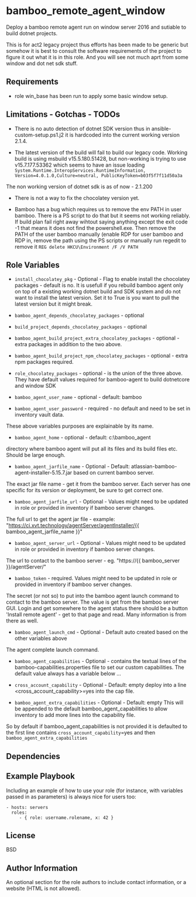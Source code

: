 bamboo_remote_agent_window
=========

Deploy a bamboo remote agent run on window server 2016 and sutiable to build
dotnet projects.

This is for act2 legacy project thus efforts has been made to be generic but
somehow it is best to consult the software requirements of the project to
figure it out what it is in this role. And you will see not much aprt from some
window and dot net sdk stuff.

Requirements
------------

- role win_base has been run to apply some basic window setup.

Limitations - Gotchas - TODOs
-----------------------------

- There is no auto detection of dotnet SDK version thus in
  ansible-custom-setup.ps1.j2 it is hardcoded into the current working version
  2.1.4.

- The latest version of the build will fail to build our legacy code. Working
  build is using msbuild v15.5.180.51428, but non-working is trying to use
  v15.7.177.53362 which seems to have an issue loading
  `System.Runtime.InteropServices.RuntimeInformation,
  Version=4.0.1.0,Culture=neutral, PublicKeyToken=b03f5f7f11d50a3a`

The non working version of dotnet sdk is as of now - 2.1.200

- There is not a way to fix the chocolatey version yet.

- Bamboo has a bug which requires us to remove the env PATH in user bamboo.
  There is a PS script to do that but it seems not working reliably. If build
  plan fail right away wihtout saying anything except the exit code -1 that
  means it does not find the powershell.exe. Then remove the PATH of the user
  bamboo manually (enable RDP for user bamboo and RDP in, remove the path using
  the PS scripts or manually run regedit to remove it `REG delete
  HKCU\Environment /F /V PATH`


Role Variables
--------------

- `install_chocolatey_pkg` - Optional - Flag to enable install the chocolatey packages - default is no.
  It is usefull if you rebuild bamboo agent only on top of a existing working
  dotnet build and SDK system and do not want to install the latest version.
  Set it to True is you want to pull the latest version but it might break.
- `bamboo_agent_depends_chocolatey_packages` - optional
- `build_project_depends_chocolatey_packages` - optional
- `bamboo_agent_build_project_extra_chocolatey_packages` - optional - extra packages in addition to the two above.
- `bamboo_agent_build_project_npm_chocolatey_packages` - optional - extra npm packages required.
- `role_chocolatey_packages` - optional - is the union of the three above. They
   have default values required for bamboo-agent to build dotnetcore and window SDK

- `bamboo_agent_user_name` - optional - default: bamboo
- `bamboo_agent_user_password` - required - no default and need to be set in inventory vault data.

These above variables purposes are explainable by its name.

- `bamboo_agent_home` - optional - default: c:\bamboo_agent

 directory where bamboo agent will put all its files and
 its build files etc. Should be large enough.

- `bamboo_agent_jarfile_name` - Optional - Default: atlassian-bamboo-agent-installer-5.15.7.jar based on current bamboo server.

 The exact jar file name - get it from the bamboo
 server. Each server has one specific for its version or deployment, be sure to
 get correct one.

- `bamboo_agent_jarfile_url` - Optional - Values might need to be updated in role
 or provided in inventory if bamboo server changes.

 The full url to get the agent jar file - example:
 "https://ci.xvt.technology/agentServer/agentInstaller/{{ bamboo_agent_jarfile_name }}"

- `bamboo_agent_server_url` - Optional - Values might need to be updated in role
   or provided in inventory if bamboo server changes.

 The url to contact to the bamboo server - eg.
 "https://{{ bamboo_server }}/agentServer/"

- `bamboo_token` - required. Values might need to be updated in role
 or provided in inventory if bamboo server changes.

 The secret (or not so) to put into the bamboo agent launch
 command to contact to the bamboo server. The value is get from the bamboo
 server GUI. Login and get somewhere to the agent status there should be a
 button 'Install remote agent' - get to that page and read. Many information is
 from there as well.

- `bamboo_agent_launch_cmd` - Optional - Default auto created based on the other
 variables above

 The agent complete launch command.

- `bamboo_agent_capabilities` - Optional -
 contains the textual lines of the bamboo-capabilities.properties file to set
 our custom capabilities.
 The default value always has a variable below ...

- `cross_account_capability` - Optional - Default: empty
 deploy into a line <cross_account_capability>=yes into the cap file.

- `bamboo_agent_extra_capabilities` - Optional - Default: empty
 This will be appended to the default
 bamboo_agent_capabilities to allow inventory to add more lines into the
 capability file.

 So by default if bamboo_agent_capabilities is not provided it is defaulted to
 the first line contains `cross_account_capability`=yes and then
 `bamboo_agent_extra_capabilities`

Dependencies
------------


Example Playbook
----------------

Including an example of how to use your role (for instance, with variables passed in as parameters) is always nice for users too:

    - hosts: servers
      roles:
         - { role: username.rolename, x: 42 }

License
-------

BSD

Author Information
------------------

An optional section for the role authors to include contact information, or a website (HTML is not allowed).
